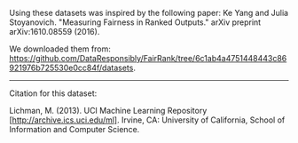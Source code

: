 Using these datasets was inspired by the following paper:
Ke Yang and Julia Stoyanovich. "Measuring Fairness in Ranked Outputs." arXiv preprint arXiv:1610.08559 (2016).

We downloaded them from:
https://github.com/DataResponsibly/FairRank/tree/6c1ab4a4751448443c86921976b725530e0cc84f/datasets. 

-----------------------------

Citation for this dataset:

Lichman, M. (2013). UCI Machine Learning Repository [http://archive.ics.uci.edu/ml]. Irvine, CA: University of California, School of Information and Computer Science.

